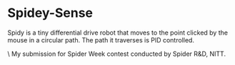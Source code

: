 # Spidey-Sense

Spidy is a tiny differential drive robot that moves to the point clicked by the mouse in a circular path.
The path it traverses is PID controlled.

\\
My submission for Spider Week contest conducted by Spider R&D, NITT.
